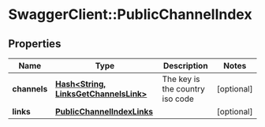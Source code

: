 # SwaggerClient::PublicChannelIndex

## Properties
Name | Type | Description | Notes
------------ | ------------- | ------------- | -------------
**channels** | [**Hash&lt;String, LinksGetChannelsLink&gt;**](LinksGetChannelsLink.md) | The key is the country iso code | [optional] 
**links** | [**PublicChannelIndexLinks**](PublicChannelIndexLinks.md) |  | [optional] 


